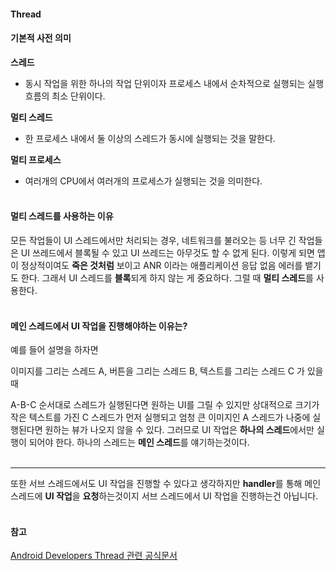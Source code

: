 #### Thread


#### 기본적 사전 의미

**스레드**
* 동시 작업을 위한 하나의 작업 단위이자 프로세스 내에서 순차적으로 실행되는 실행흐름의 최소 단위이다.

**멀티 스레드**
* 한 프로세스 내에서 둘 이상의 스레드가 동시에 실행되는 것을 말한다.

**멀티 프로세스**
* 여러개의 CPU에서 여러개의 프로세스가 실행되는 것을 의미한다.<br><br>

#### 멀티 스레드를 사용하는 이유

모든 작업들이 UI 스레드에서만 처리되는 경우, 네트워크를 불러오는 등 너무 긴 작업들은 UI 쓰레드에서 블록될 수 있고 UI 쓰레드는 아무것도 할 수 없게 된다. 이렇게 되면 앱이 정상적이여도 **죽은 것처럼** 보이고 ANR 이라는 애플리케이션 응답 없음 에러를 뱉기도 한다. 그래서 UI 스레드를 **블록**되게 하지 않는 게 중요하다. 그럴 때 **멀티 스레드**를 사용한다.<br><br>

#### 메인 스레드에서 UI 작업을 진행해야하는 이유는?
예를 들어 설명을 하자면

이미지를 그리는 스레드 A,
버튼을 그리는 스레드 B,
텍스트를 그리는 스레드 C 가 있을 때

A-B-C 순서대로 스레드가 실행된다면 원하는 UI를 그릴 수 있지만 상대적으로 크기가 작은 텍스트를 가진 C 스레드가 먼저 실행되고 엄청 큰 이미지인 A 스레드가 나중에 실행된다면 원하는 뷰가 나오지 않을 수 있다. 그러므로 UI 작업은 **하나의 스레드**에서만 실행이 되어야 한다. 하나의 스레드는 **메인 스레드**를 얘기하는것이다.<br><br>

---

또한 서브 스레드에서도  UI 작업을 진행할 수 있다고 생각하지만 **handler**를 통해 메인 스레드에 **UI 작업**을 **요청**하는것이지 서브 스레드에서  UI 작업을 진행하는건 아닙니다.<br><br>

#### 참고
[Android Developers Thread 관련 공식문서](https://developer.android.com/reference/java/lang/Thread)